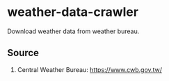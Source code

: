# weather-data-crawler
 Download weather data from weather bureau.
 
 ## Source
 
 1. Central Weather Bureau: https://www.cwb.gov.tw/
